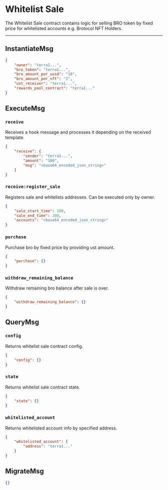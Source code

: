 # Whitelist Sale

The Whitelist Sale contract contains logic for selling BRO token by fixed price for whitelisted accounts e.g. Brotocol NFT Holders.

---

## InstantiateMsg

```json
{
    "owner": "terra1...",
    "bro_token": "terra1...",
    "bro_amount_per_uusd": "10",
    "bro_amount_per_nft": "2",
    "ust_receiver": "terra1...",
    "rewards_pool_contract": "terra1..."
}
```

## ExecuteMsg

### `receive`

Receives a hook message and processes it depending on the received template.

```json
{
    "receive": {
        "sender": "terra1...",
        "amount": "100",
        "msg": "<base64_encoded_json_string>"
    }
}
```

### `receive:register_sale`

Registers sale and whitelists addresses. Can be executed only by owner.

```json
{
    "sale_start_time": 100,
    "sale_end_time": 200,
    "accounts": "<base64_encoded_json_string>"
}
```

### `purchase`

Purchase bro by fixed price by providing ust amount.

```json
{
    "purchase": {}
}
```

### `withdraw_remaining_balance`

Withdraw remaining bro balance after sale is over.

```json
{
    "withdraw_remaining_balance": {}
}
```

## QueryMsg

### `config`

Returns whitelist sale contract config.

```json
{
    "config": {}
}
```

### `state`

Returns whitelist sale contract state.

```json
{
    "state": {}
}
```

### `whitelisted_account`

Returns whitelisted account info by specified address.

```json
{
    "whitelisted_account": {
        "address": "terra1..."
    }
}
```

## MigrateMsg

```json
{}
```
